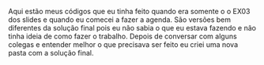 Aqui estão meus códigos que eu tinha feito quando era somente o o EX03 dos slides e quando eu comecei a fazer a agenda. São versões bem diferentes da solução final pois eu não sabia o que eu estava fazendo e não tinha ideia de como fazer o trabalho. Depois de conversar com alguns colegas e entender melhor o que precisava ser feito eu criei uma nova pasta com a solução final.